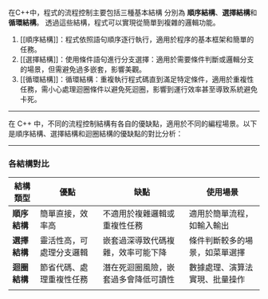 在C++中，程式的流程控制主要包括三種基本結構
分別為 **順序結構**、**選擇結構**和**循環結構**。
透過這些結構，程式可以實現從簡單到複雜的邏輯功能。

1. [[順序結構]]：程式依照語句順序逐行執行，適用於程序的基本框架和簡單的任務。
2. [[選擇結構]]：使用條件語句進行分支選擇：適用於需要條件判斷或邏輯分支的場景，但需避免過多嵌套，影響美觀。
3. [[循環結構]]：循環結構：重複執行程式碼直到滿足特定條件，適用於重複性任務，需小心處理迴圈條件以避免死迴圈，影響到運行效率甚至導致系統避免卡死。


---



在 C++ 中，不同的流程控制結構有各自的優缺點，適用於不同的編程場景。以下是順序結構、選擇結構和迴圈結構的優缺點的對比分析：

---
### 各結構對比

| 結構類型     | 優點           | 缺點                 | 使用場景            |
| -------- | ------------ | ------------------ | --------------- |
| **順序結構** | 簡單直接，效率高     | 不適用於複雜邏輯或重複性任務     | 適用於簡單流程，如輸入輸出   |
| **選擇結構** | 靈活性高，可處理分支邏輯 | 嵌套過深導致代碼複雜，效率可能下降  | 條件判斷較多的場景，如菜單選擇 |
| **迴圈結構** | 節省代碼、處理重複性任務 | 潛在死迴圈風險，嵌套過多會降低可讀性 | 數據處理、演算法實現、批量操作 |
|          |              |                    |                 |

